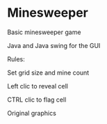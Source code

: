 
# Minesweeper
Basic minesweeper game 

Java and Java swing for the GUI

Rules:

Set grid size and mine count

Left clic to reveal cell

CTRL clic to flag cell


Original graphics
